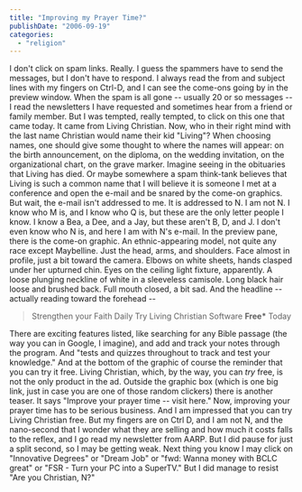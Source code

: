 ```yaml
---
title: "Improving my Prayer Time?"
publishDate: "2006-09-19"
categories: 
  - "religion"
---
```


I don't click on spam links. Really. I guess the spammers have to send the messages, but I don't have to respond. I always read the from and subject lines with my fingers on Ctrl-D, and I can see the come-ons going by in the preview window. When the spam is all gone -- usually 20 or so messages -- I read the newsletters I have requested and sometimes hear from a friend or family member. But I was tempted, really tempted, to click on this one that came today. It came from Living Christian. Now, who in their right mind with the last name Christian would name their kid "Living"? When choosing names, one should give some thought to where the names will appear: on the birth announcement, on the diploma, on the wedding invitation, on the organizational chart, on the grave marker. Imagine seeing in the obituaries that Living has died. Or maybe somewhere a spam think-tank believes that Living is such a common name that I will believe it is someone I met at a conference and open the e-mail and be snared by the come-on graphics. But wait, the e-mail isn't addressed to me. It is addressed to N. I am not N. I know who M is, and I know who Q is, but these are the only letter people I know. I know a Bea, a Dee, and a Jay, but these aren't B, D, and J. I don't even know who N is, and here I am with N's e-mail. In the preview pane, there is the come-on graphic. An ethnic-appearing model, not quite any race except Maybelline. Just the head, arms, and shoulders. Face almost in profile, just a bit toward the camera. Elbows on white sheets, hands clasped under her upturned chin. Eyes on the ceiling light fixture, apparently. A loose plunging neckline of white in a sleeveless camisole. Long black hair loose and brushed back. Full mouth closed, a bit sad. And the headline -- actually reading toward the forehead --

> Strengthen your Faith Daily Try Living Christian Software **Free\*** Today

There are exciting features listed, like searching for any Bible passage (the way you can in Google, I imagine), and add and track your notes through the program. And "tests and quizzes throughout to track and test your knowledge." And at the bottom of the graphic of course the reminder that you can try it free. Living Christian, which, by the way, you can _try_ free, is not the only product in the ad. Outside the graphic box (which is one big link, just in case you are one of those random clickers) there is another teaser. It says "Improve your prayer time -- visit here." Now, improving your prayer time has to be serious business. And I am impressed that you can try Living Christian free. But my fingers are on Ctrl D, and I am not N, and the nano-second that I wonder what they are selling and how much it costs falls to the reflex, and I go read my newsletter from AARP. But I did pause for just a split second, so I may be getting weak. Next thing you know I may click on "Innovative Degrees" or "Dream Job" or "fwd: Wanna money with BCLC great" or "FSR - Turn your PC into a SuperTV." But I did manage to resist "Are you Christian, N?"

